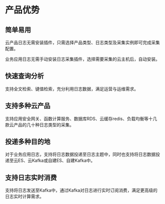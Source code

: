 # 产品优势

## 简单易用 
云产品日志无需安装插件，只需选择产品类型、日志类型及采集实例即可完成采集配置。

业务应用日志无需手动安装日志采集插件，选择需要采集的云主机后，自动安装。

## 快速查询分析 
支持全文检索、键值检索，充分利用日志数据，满足运营与运维需求。  

## 支持多种云产品
支持应用安全网关、函数计算服务、数据库RDS、云缓存redis、负载均衡等十几款云产品的几十种日志类型的采集。

## 投递多种目的地
对于业务应用日志，支持将日志数据投递至日志主题中，同时也支持将日志数据投递至云ES、云Kafka或自建ES、自建Kafka中。
## 支持日志实时消费
支持将日志发送至Kafka中，通过Kafka对日志进行实时订阅消费，满足更高级的日志实时计算需求。
